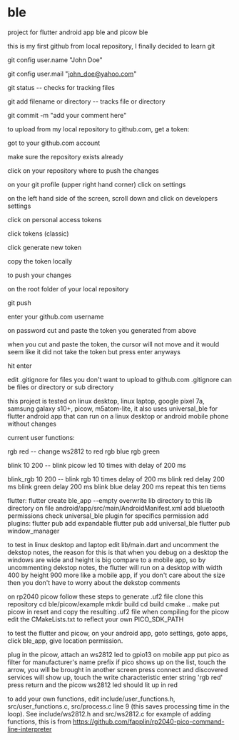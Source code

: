 # ble
project for flutter android app ble and picow ble

this is my first github from local repository, I finally decided to learn git

  git config user.name "John Doe"
  
  git config user.mail "john_doe@yahoo.com"
  

  git status  --  checks for tracking files
  
  git add filename or directory  -- tracks file or directory
  
  git commit -m "add your comment here"
  
to upload from my local repository to github.com, get a token:

  got to your github.com account
  
  make sure the repository exists already
  
  click on your repository where to push the changes
  
  on your git profile (upper right hand corner) click on settings
  
  on the left hand side of the screen, scroll down and click on developers settings
  
  click on personal access tokens
  
  click tokens (classic)
  
  click generate new token
  
  copy the token locally
  
  
to push your changes

  on the root folder of your local repository
  
  git push
  
  enter your github.com username
  
  on password cut and paste the token you generated from above
  
  when you cut and paste the token, the cursor will not move and it would seem like it did not
  take the token but press enter anyways
  
  hit enter
  
  edit .gitignore for files you don't want to upload to github.com
  .gitignore can be files or directory or sub directory

this project is tested on linux desktop, linux laptop, google pixel 7a, samsung galaxy s10+, picow, m5atom-lite, it also uses universal_ble for flutter android app that can run on a linux desktop or android mobile phone without changes

current user functions:

rgb red  --  change ws2812 to red
rgb blue
rgb green

blink 10 200  --  blink picow led 10 times with delay of 200 ms

blink_rgb 10 200  --  blink rgb 10 times delay of 200 ms
                        blink red delay 200 ms
                        blink green delay 200 ms
                        blink blue delay 200 ms
                        repeat this ten tiems

flutter:
  flutter create ble_app --empty
  overwrite lib directory to this lib directory
  on file android/app/src/main/AndroidManifest.xml add bluetooth permissions
    check universal_ble plugin for specifics permission
  add plugins:
    flutter pub add expandable
    flutter pub add universal_ble
    flutter pub window_manager
    
  to test in linux desktop and laptop edit lib/main.dart
  and uncomment the dekstop notes, the reason for this is that when you debug on a
  desktop the windows are wide and height is big compare to a mobile app, so by
  uncommenting dekstop notes, the flutter will run on a desktop with width 400 by height 900
  more like a mobile app, if you don't care about the size then you don't have to worry about
  the dekstop comments
  
  on rp2040 picow follow these steps to generate .uf2 file
  clone this repository
  cd ble/picow/example
  mkdir build
  cd build
  cmake ..
  make
  put picow in reset and copy the resulting .uf2 file
  when compiling for the picow edit the CMakeLists.txt to reflect your own PICO_SDK_PATH
  
  to test the flutter and picow, on your android app, goto settings, goto apps, click ble_app,
  give location permission.
  
  plug in the picow, attach an ws2812 led to gpio13
  on mobile app put pico as filter for manufacturer's name prefix
  if pico shows up on the list, touch the arrow, you will be brought in another screen
  press connect and discovered services will show up, touch the write characteristic
  enter string 'rgb red' press return and the picow ws2812 led should lit up in red
  
  to add your own functions, edit include/user_functions.h, src/user_functions.c,
    src/process.c line 9 (this saves processing time in the loop). See include/ws2812.h and src/ws2812.c for
    example of adding functions, this is from https://github.com/fapplin/rp2040-pico-command-line-interpreter
    
    
  
  
  
